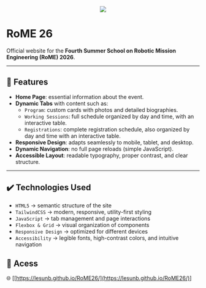 <p align="center">
<img loading="lazy" src="http://img.shields.io/static/v1?label=STATUS&message=EM%20DESENVOLVIMENTO&color=GREEN&style=for-the-badge"/>
</p>

# RoME 26

Official website for the **Fourth Summer School on Robotic Mission Engineering (RoME) 2026**.

---

## 🔨 Features

- **Home Page**: essential information about the event.  
- **Dynamic Tabs** with content such as:  
  - `Program`: custom cards with photos and detailed biographies.  
  - `Working Sessions`: full schedule organized by day and time, with an interactive table.  
  - `Registrations`: complete registration schedule, also organized by day and time with an interactive table.  
- **Responsive Design**: adapts seamlessly to mobile, tablet, and desktop.  
- **Dynamic Navigation**: no full page reloads (simple JavaScript).  
- **Accessible Layout**: readable typography, proper contrast, and clear structure.  

---

## ✔️ Technologies Used

- `HTML5` → semantic structure of the site  
- `TailwindCSS` → modern, responsive, utility-first styling  
- `JavaScript` → tab management and page interactions  
- `Flexbox & Grid` → visual organization of components  
- `Responsive Design` → optimized for different devices  
- `Accessibility` → legible fonts, high-contrast colors, and intuitive navigation  


## 📁 Acess

🌐 [[https://lesunb.github.io/RoME26/](https://lesunb.github.io/RoME26/)]


